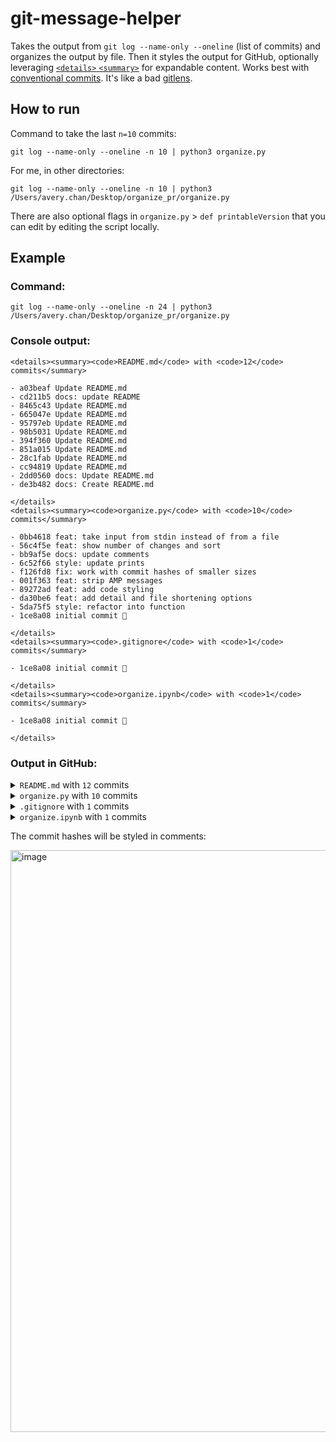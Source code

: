 # git-message-helper

Takes the output from `git log --name-only --oneline` (list of commits) and organizes the output by file. Then it styles the output for GitHub, optionally leveraging [`<details>` `<summary>`](https://gist.github.com/scmx/eca72d44afee0113ceb0349dd54a84a2) for expandable content. Works best with [conventional commits](https://www.conventionalcommits.org/en/v1.0.0/). It's like a bad [gitlens](https://marketplace.visualstudio.com/items?itemName=eamodio.gitlens).

## How to run

Command to take the last `n=10` commits:

```
git log --name-only --oneline -n 10 | python3 organize.py
```

For me, in other directories: 

```
git log --name-only --oneline -n 10 | python3 /Users/avery.chan/Desktop/organize_pr/organize.py
```

There are also optional flags in `organize.py` > `def printableVersion` that you can edit by editing the script locally.

## Example

### Command: 
```
git log --name-only --oneline -n 24 | python3 /Users/avery.chan/Desktop/organize_pr/organize.py
```

### Console output: 
```
<details><summary><code>README.md</code> with <code>12</code> commits</summary>

- a03beaf Update README.md
- cd211b5 docs: update README
- 8465c43 Update README.md
- 665047e Update README.md
- 95797eb Update README.md
- 98b5031 Update README.md
- 394f360 Update README.md
- 851a015 Update README.md
- 28c1fab Update README.md
- cc94819 Update README.md
- 2dd0560 docs: Update README.md
- de3b482 docs: Create README.md

</details>
<details><summary><code>organize.py</code> with <code>10</code> commits</summary>

- 0bb4618 feat: take input from stdin instead of from a file
- 56c4f5e feat: show number of changes and sort
- bb9af5e docs: update comments
- 6c52f66 style: update prints
- f126fd8 fix: work with commit hashes of smaller sizes
- 001f363 feat: strip AMP messages
- 89272ad feat: add code styling
- da30be6 feat: add detail and file shortening options
- 5da75f5 style: refactor into function
- 1ce8a08 initial commit 🚀

</details>
<details><summary><code>.gitignore</code> with <code>1</code> commits</summary>

- 1ce8a08 initial commit 🚀

</details>
<details><summary><code>organize.ipynb</code> with <code>1</code> commits</summary>

- 1ce8a08 initial commit 🚀

</details>
```

### Output in GitHub:
<details><summary><code>README.md</code> with <code>12</code> commits</summary>

- a03beaf Update README.md
- cd211b5 docs: update README
- 8465c43 Update README.md
- 665047e Update README.md
- 95797eb Update README.md
- 98b5031 Update README.md
- 394f360 Update README.md
- 851a015 Update README.md
- 28c1fab Update README.md
- cc94819 Update README.md
- 2dd0560 docs: Update README.md
- de3b482 docs: Create README.md

</details>
<details><summary><code>organize.py</code> with <code>10</code> commits</summary>

- 0bb4618 feat: take input from stdin instead of from a file
- 56c4f5e feat: show number of changes and sort
- bb9af5e docs: update comments
- 6c52f66 style: update prints
- f126fd8 fix: work with commit hashes of smaller sizes
- 001f363 feat: strip AMP messages
- 89272ad feat: add code styling
- da30be6 feat: add detail and file shortening options
- 5da75f5 style: refactor into function
- 1ce8a08 initial commit 🚀

</details>
<details><summary><code>.gitignore</code> with <code>1</code> commits</summary>

- 1ce8a08 initial commit 🚀

</details>
<details><summary><code>organize.ipynb</code> with <code>1</code> commits</summary>

- 1ce8a08 initial commit 🚀

</details>

The commit hashes will be styled in comments: 

<img width="931" alt="image" src="https://user-images.githubusercontent.com/53503018/193481457-3a8dc408-41d7-4c05-8847-72d80e476913.png">

